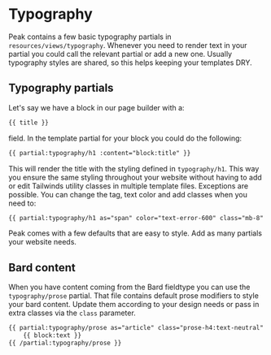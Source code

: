 # Typography

Peak contains a few basic typography partials in `resources/views/typography`. Whenever you need to render text in your partial you could call the relevant partial or add a new one. Usually typography styles are shared, so this helps keeping your templates DRY.

## Typography partials
Let's say we have a block in our page builder with a:

```html
{{ title }}
```

field. In the template partial for your block you could do the following:

```html
{{ partial:typography/h1 :content="block:title" }}
```

This will render the title with the styling defined in `typography/h1`. This way you ensure the same styling throughout your website without having to add or edit Tailwinds utility classes in multiple template files. Exceptions are possible. You can change the tag, text color and add classes when you need to:

```html
{{ partial:typography/h1 as="span" color="text-error-600" class="mb-8" :content="block:title" }}
```

Peak comes with a few defaults that are easy to style. Add as many partials your website needs.

## Bard content
When you have content coming from the Bard fieldtype you can use the `typography/prose` partial. That file contains default prose modifiers to style your bard content. Update them according to your design needs or pass in extra classes via the `class` parameter.

```html
{{ partial:typography/prose as="article" class="prose-h4:text-neutral" }}
    {{ block:text }}
{{ /partial:typography/prose }}
```
